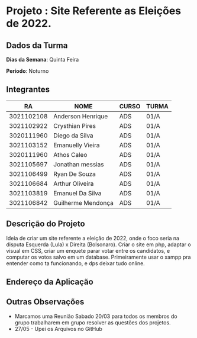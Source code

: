 # Projeto : Site Referente as Eleições de 2022.

## Dados da Turma

**Dias da Semana**: Quinta Feira

**Período**: Noturno 


## Integrantes

|     RA     |        NOME       | CURSO |  TURMA |   
|------------|-------------------|-------|--------|
| 3021102108 | Anderson Henrique |  ADS  |  01/A  |
| 3021102922 | Crysthian Pires   |  ADS  |  01/A  |
| 3020111960 | Diego da Silva    |  ADS  |  01/A  |
| 3021103152 | Emanuelly Vieira  |  ADS  |  01/A  |
| 3020111960 | Athos Caleo       |  ADS  |  01/A  |
| 3021105697 | Jonathan messias  |  ADS  |  01/A  |
| 3021106499 | Ryan De Souza     |  ADS  |  01/A  |
| 3021106684 | Arthur Oliveira   |  ADS  |  01/A  |
| 3021103819 | Emanuel Da Silva  |  ADS  |  01/A  |
| 3021106842 | Guilherme Mendonça|  ADS  |  01/A  |


## Descrição do Projeto

Ideia de criar um site referente a eleição de 2022, onde o foco seria na disputa Esquerda (Lula) x Direita (Bolsonaro).
Criar o site em php, adaptar o visual em CSS, criar um enquete parar votar entre os candidatos, e computar os votos salvo em um database.
Primeiramente usar o xampp pra entender como ta funcionando, e dps deixar tudo online.

## Endereço da Aplicação


## Outras Observações

- Marcamos uma Reunião Sabado 20/03 para todos os membros do grupo trabalharem em grupo resolver as questões dos projetos.
- 27/05 - Upei os Arquivos no GitHub
